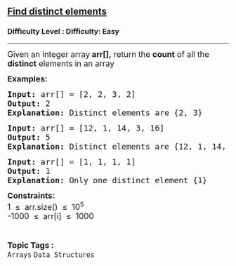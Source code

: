 <h2><a href="https://www.geeksforgeeks.org/problems/find-distinct-elements--130928/1?page=4&sortBy=accuracy">Find distinct elements</a></h2><h3>Difficulty Level : Difficulty: Easy</h3><hr><div class="problems_problem_content__Xm_eO"><p><span style="font-size: 18px;">Given an integer array<strong> arr[]</strong><strong>,</strong> return the <strong>count</strong> of all the <strong>distinct</strong> elements in an array</span></p>
<p><span style="font-size: 18px;"><strong>Examples:</strong></span></p>
<pre><span style="font-size: 18px;"><strong>Input:</strong> arr[] = [2, 2, 3, 2]
<strong>Output:</strong> 2<br><strong>Explanation: </strong>Distinct elements are {2, 3}</span></pre>
<pre><span style="font-size: 18px;"><strong>Input:</strong> arr[] = [12, 1, 14, 3, 16]
<strong>Output:</strong> 5<br><strong>Explanation:</strong> Distinct elements are {12, 1, 14, 3, 16}<br></span></pre>
<pre><strong><span style="font-size: 18px;">Input:</span></strong><span style="font-size: 18px;"> arr[] = [1, 1, 1, 1]<br><strong>Output: </strong>1<br><strong>Explanation: </strong>Only one distinct element {1}  </span></pre>
<p><span style="font-size: 18px;"><strong>Constraints:</strong><br>1 &nbsp;≤ &nbsp;arr.size() &nbsp;≤ &nbsp;10<sup>5</sup><br>-1000 &nbsp;≤ &nbsp;arr[i] &nbsp;≤ &nbsp;1000</span></p></div><br><p><span style=font-size:18px><strong>Topic Tags : </strong><br><code>Arrays</code>&nbsp;<code>Data Structures</code>&nbsp;